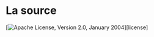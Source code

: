 # La source

[![Apache License, Version 2.0, January 2004](https://img.shields.io/github/license/apache/maven.svg?label=License)][license]

